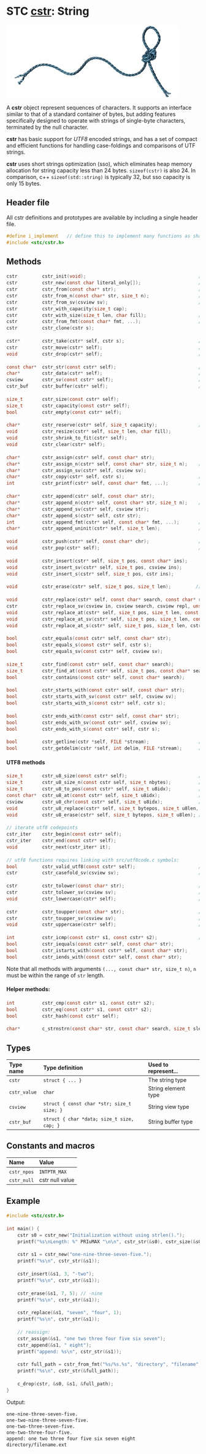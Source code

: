 # STC [cstr](../include/stc/cstr.h): String
![String](pics/string.jpg)

A **cstr** object represent sequences of characters. It supports an interface similar to that of a standard container of bytes, but adding features specifically designed to operate with strings of single-byte characters, terminated by the null character.

**cstr** has basic support for *UTF8* encoded strings, and has a set of compact and efficient functions for handling case-foldings and comparisons of UTF strings.

**cstr** uses short strings optimization (sso), which eliminates heap memory allocation for string capacity less than 24 bytes. `sizeof(cstr)` is also 24. In comparison, c++ `sizeof(std::string)` is typically 32, but sso capacity is only 15 bytes.

## Header file

All cstr definitions and prototypes are available by including a single header file.

```c
#define i_implement   // define this to implement many functions as shared symbols!
#include <stc/cstr.h>
```

## Methods
```c
cstr         cstr_init(void);                                         // constructor; same as cstr_null.
cstr         cstr_new(const char literal_only[]);                     // cstr from literal; no strlen() call.
cstr         cstr_from(const char* str);                              // constructor using strlen()
cstr         cstr_from_n(const char* str, size_t n);                  // constructor with n first bytes of str
cstr         cstr_from_sv(csview sv);                                 // construct cstr from csview
cstr         cstr_with_capacity(size_t cap);
cstr         cstr_with_size(size_t len, char fill);                   // repeat fill len times
cstr         cstr_from_fmt(const char* fmt, ...);                     // printf() formatting
cstr         cstr_clone(cstr s);

cstr*        cstr_take(cstr* self, cstr s);                           // take ownership of s, i.e. don't drop s.
cstr         cstr_move(cstr* self);                                   // move string to caller, leave self empty
void         cstr_drop(cstr* self);                                   // destructor

const char*  cstr_str(const cstr* self);                              // cast to const char*
char*        cstr_data(cstr* self);                                   // cast to mutable char*
csview       cstr_sv(const cstr* self);                               // cast to string view
cstr_buf     cstr_buffer(cstr* self);                                 // cast to mutable buffer (with capacity)

size_t       cstr_size(const cstr* self);
size_t       cstr_capacity(const cstr* self);
bool         cstr_empty(const cstr* self);

char*        cstr_reserve(cstr* self, size_t capacity);               // return pointer to buffer
void         cstr_resize(cstr* self, size_t len, char fill);
void         cstr_shrink_to_fit(cstr* self);
void         cstr_clear(cstr* self);

char*        cstr_assign(cstr* self, const char* str);
char*        cstr_assign_n(cstr* self, const char* str, size_t n);    // assign n first bytes of str
char*        cstr_assign_sv(cstr* self, csview sv);
char*        cstr_copy(cstr* self, cstr s);                           // copy-assign a cstr
int          cstr_printf(cstr* self, const char* fmt, ...);           // source and target must not overlap.

char*        cstr_append(cstr* self, const char* str);
char*        cstr_append_n(cstr* self, const char* str, size_t n);    // append n first bytes of str
char*        cstr_append_sv(cstr* self, csview str);
char*        cstr_append_s(cstr* self, cstr str);
int          cstr_append_fmt(cstr* self, const char* fmt, ...);       // printf() formatting
char*        cstr_append_uninit(cstr* self, size_t len);              // return ptr to start of uninited data

void         cstr_push(cstr* self, const char* chr);                  // append one utf8 char
void         cstr_pop(cstr* self);                                    // pop one utf8 char

void         cstr_insert(cstr* self, size_t pos, const char* ins);
void         cstr_insert_sv(cstr* self, size_t pos, csview ins);
void         cstr_insert_s(cstr* self, size_t pos, cstr ins);

void         cstr_erase(cstr* self, size_t pos, size_t len);         // erase len bytes from pos

void         cstr_replace(cstr* self, const char* search, const char* repl, unsigned count); // count==0: replace all.
cstr         cstr_replace_sv(csview in, csview search, csview repl, unsigned count);
void         cstr_replace_at(cstr* self, size_t pos, size_t len, const char* repl);          // replace at a position
void         cstr_replace_at_sv(cstr* self, size_t pos, size_t len, const csview repl);
void         cstr_replace_at_s(cstr* self, size_t pos, size_t len, cstr repl);

bool         cstr_equals(const cstr* self, const char* str);
bool         cstr_equals_s(const cstr* self, cstr s);
bool         cstr_equals_sv(const cstr* self, csview sv);

size_t       cstr_find(const cstr* self, const char* search);
size_t       cstr_find_at(const cstr* self, size_t pos, const char* search);                 // search from pos
bool         cstr_contains(const cstr* self, const char* search);

bool         cstr_starts_with(const cstr* self, const char* str);
bool         cstr_starts_with_sv(const cstr* self, csview sv);
bool         cstr_starts_with_s(const cstr* self, cstr s);

bool         cstr_ends_with(const cstr* self, const char* str);
bool         cstr_ends_with_sv(const cstr* self, csview sv);
bool         cstr_ends_with_s(const cstr* self, cstr s);

bool         cstr_getline(cstr *self, FILE *stream);                  // cstr_getdelim(self, '\n', stream)
bool         cstr_getdelim(cstr *self, int delim, FILE *stream);      // does not append delim to result
```

#### UTF8 methods
```c
size_t       cstr_u8_size(const cstr* self);                          // number of utf8 codepoints
size_t       cstr_u8_size_n(const cstr self, size_t nbytes);          // utf8 size within n bytes  
size_t       cstr_u8_to_pos(const cstr* self, size_t u8idx);          // byte pos offset at utf8 codepoint index
const char*  cstr_u8_at(const cstr* self, size_t u8idx);              // char* position at utf8 codepoint index
csview       cstr_u8_chr(const cstr* self, size_t u8idx);             // get utf8 character as a csview
void         cstr_u8_replace(cstr* self, size_t bytepos, size_t u8len, csview repl); // replace u8len utf8 chars
void         cstr_u8_erase(cstr* self, size_t bytepos, size_t u8len); // erase u8len codepoints from pos

// iterate utf8 codepoints
cstr_iter    cstr_begin(const cstr* self);
cstr_iter    cstr_end(const cstr* self);
void         cstr_next(cstr_iter* it);

// utf8 functions requires linking with src/utf8code.c symbols:
bool         cstr_valid_utf8(const cstr* self);                       // check if str is valid utf8
cstr         cstr_casefold_sv(csview sv);                             // returns new casefolded utf8 cstr

cstr         cstr_tolower(const char* str);                           // returns new lowercase utf8 cstr
cstr         cstr_tolower_sv(csview sv);                              // returns new lowercase utf8 cstr
void         cstr_lowercase(cstr* self);                              // transform cstr to lowercase utf8

cstr         cstr_toupper(const char* str);                           // returns new uppercase utf8 cstr
cstr         cstr_toupper_sv(csview sv);                              // returns new uppercase utf8 cstr
void         cstr_uppercase(cstr* self);                              // transform cstr to uppercase utf8

int          cstr_icmp(const cstr* s1, const cstr* s2);               // utf8 case-insensitive comparison
bool         cstr_iequals(const cstr* self, const char* str);                   //   "
bool         cstr_istarts_with(const cstr* self, const char* str);              //   "
bool         cstr_iends_with(const cstr* self, const char* str);                //   "
```

Note that all methods with arguments `(..., const char* str, size_t n)`, `n` must be within the range of `str` length.

#### Helper methods:
```c
int          cstr_cmp(const cstr* s1, const cstr* s2);
bool         cstr_eq(const cstr* s1, const cstr* s2);
bool         cstr_hash(const cstr* self);

char*        c_strnstrn(const char* str, const char* search, size_t slen, size_t nlen);
```

## Types

| Type name       | Type definition                            | Used to represent... |
|:----------------|:-------------------------------------------|:---------------------|
| `cstr`          | `struct { ... }`                           | The string type      |
| `cstr_value`    | `char`                                     | String element type  |
| `csview`        | `struct { const char *str; size_t size; }` | String view type     |
| `cstr_buf`      | `struct { char *data; size_t size, cap; }` | String buffer type   |

## Constants and macros

| Name              | Value             |
|:------------------|:------------------|
|  `cstr_npos`      | `INTPTR_MAX`      |
|  `cstr_null`      | cstr null value   |

## Example
```c
#include <stc/cstr.h>

int main() {
    cstr s0 = cstr_new("Initialization without using strlen().");
    printf("%s\nLength: %" PRIuMAX "\n\n", cstr_str(&s0), cstr_size(&s0));

    cstr s1 = cstr_new("one-nine-three-seven-five.");
    printf("%s\n", cstr_str(&s1));

    cstr_insert(&s1, 3, "-two");
    printf("%s\n", cstr_str(&s1));

    cstr_erase(&s1, 7, 5); // -nine
    printf("%s\n", cstr_str(&s1));

    cstr_replace(&s1, "seven", "four", 1);
    printf("%s\n", cstr_str(&s1));

    // reassign:
    cstr_assign(&s1, "one two three four five six seven");
    cstr_append(&s1, " eight");
    printf("append: %s\n", cstr_str(&s1));

    cstr full_path = cstr_from_fmt("%s/%s.%s", "directory", "filename", "ext");
    printf("%s\n", cstr_str(&full_path));

    c_drop(cstr, &s0, &s1, &full_path);
}
```
Output:
```
one-nine-three-seven-five.
one-two-nine-three-seven-five.
one-two-three-seven-five.
one-two-three-four-five.
append: one two three four five six seven eight
directory/filename.ext
```
